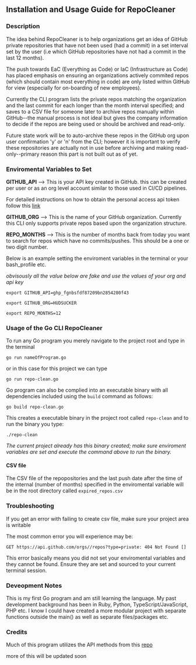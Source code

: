 ## Installation and Usage Guide for RepoCleaner

### Description

The idea behind RepoCleaner is to help organizations get an idea of GitHub private repositories that have not been used (had a commit) in a set interval set by the user (i.e which GitHub repositories have not had a commit in the last 12 months). 

The push towards EaC (Everything as Code) or IaC (Infrastructure as Code) has placed emphasis on ensuring an organizations actively commited repos (which should contain most everything in code) are only listed within GitHub for view (especially for on-boarding of new employees). 

Currently the CLI program lists the private repos matching the organization and the last commit for each longer than the month interval specified; and saves to a CSV file for someone later to archive repos manually within GitHub--the manual process is not ideal but gives the company information to decide if the repos are being used or should be archived and read-only. 

Future state work will be to auto-archive these repos in the GitHub org upon user confirmation 'y' or 'n' from the CLI; however it is important to verify these repositories are actually not in use before archiving and making read-only--primary reason this part is not built out as of yet. 

### Enviromental Variables to Set

**GITHUB_API** --> This is your API key created in GitHub. this can be created per user or as an org level account similar to those used in CI/CD pipelines. 

For detailed instructions on how to obtain the personal access api token follow this [link](https://docs.github.com/en/authentication/keeping-your-account-and-data-secure/creating-a-personal-access-token)

**GITHUB_ORG** --> This is the name of your GitHub organization. Currently this CLI only supports private repos based upon the organization structure. 

**REPO_MONTHS** --> This is the number of months back from today you want to search for repos which have no commits/pushes. This should be a one or two digit number. 

Below is an example setting the enviroment variables in the terminal or your bash_profile etc. 

*obvisously all the value below are fake and use the values of your org and api key*

```shell
export GITHUB_API=ghp_fgnbsfdf87209bn2854280f43

export GITHUB_ORG=HUDSUCKER

export REPO_MONTHS=12
```

### Usage of the Go CLI RepoCleaner

To run any Go program you merely navigate to the project root and type in the terminal

```
go run nameOfProgram.go
```

or in this case for this project we can type

```
go run repo-clean.go
```

Go program can also be complied into an executable binary with all dependencies included using the `build` command as follows:

```
go build repo-clean.go
```

This creates a executable binary in the project root called `repo-clean` and to run the binary you type:

```
./repo-clean
```

*The current project already has this binary created; make sure enviroment variables are set and execute the command above to run the binary.* 



#### CSV file

The CSV file of the repopositories and the last push date after the time of the internal (number of months) specified in the enviromental variable will be in the root directory called `expired_repos.csv`

### Troubleshooting

If you get an error with failing to create csv file, make sure your project area is writable

The most common error you will experience may be: 

```
GET https://api.github.com/orgs//repos?type=private: 404 Not Found []
```

This error basically means you did not set your enviromental variables and they cannot be found. Ensure they are set and sourced to your current terminal session. 



### Deveopment Notes

This is my first Go program and am still learning the language. My past development background has been in Ruby, Python, TypeScript/JavaScript, PHP etc. I know I could have created a more modular project with separate functions outside the main() as well as separate files/packages etc. 



### Credits

Much of this program utilizes the API methods from this [repo](https://github.com/google/go-github)

more of this will be updated soon